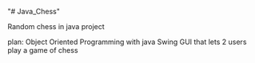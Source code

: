 "# Java_Chess" 

Random chess in java project

plan:
Object Oriented Programming with java Swing GUI that lets 2 users play a game of chess